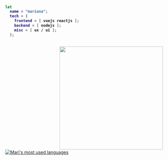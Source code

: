 <h4>
  
```nix
let
  name = "mariana";
  tech = {
    frontend = [ vuejs reactjs ];
    backend = [ nodejs ];
    misc = [ ux / ui ];
  };
```
</h4>

##


<img width="330" src="https://i.kym-cdn.com/photos/images/original/001/164/611/8d0.gif" align="right" />
 
[![Mari's most used languages](https://github-readme-stats.vercel.app/api/top-langs/?username=distromari&count_private=true&layout=compact&theme=white&hide_border=true)](https://github.com/distromari?tab=repositories)

